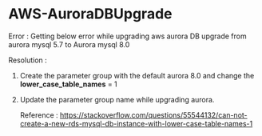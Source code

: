 # AWS-AuroraDBUpgrade

Error :  Getting below error while upgrading aws aurora DB upgrade from aurora mysql 5.7 to Aurora mysql 8.0


Resolution :

1. Create the parameter group  with the default aurora 8.0 and change the **lower_case_table_names** = 1
2. Update  the parameter group name  while upgrading aurora.

   Reference : https://stackoverflow.com/questions/55544132/can-not-create-a-new-rds-mysql-db-instance-with-lower-case-table-names-1
